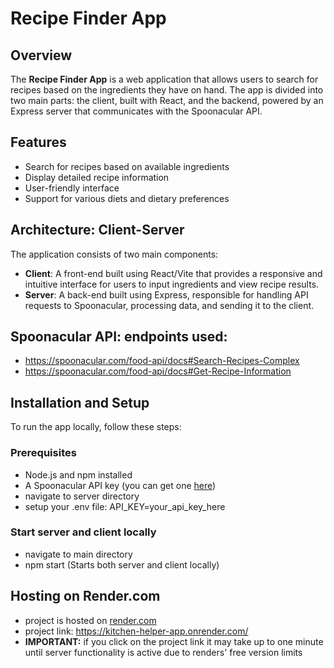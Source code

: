 # Recipe Finder App

## Overview

The **Recipe Finder App** is a web application that allows users to search for recipes based on the ingredients they have on hand. The app is divided into two main parts: the client, built with React, and the backend, powered by an Express server that communicates with the Spoonacular API.

## Features

- Search for recipes based on available ingredients
- Display detailed recipe information
- User-friendly interface
- Support for various diets and dietary preferences

## Architecture: Client-Server

The application consists of two main components:

- **Client**: A front-end built using React/Vite that provides a responsive and intuitive interface for users to input ingredients and view recipe results.
- **Server**: A back-end built using Express, responsible for handling API requests to Spoonacular, processing data, and sending it to the client.

## Spoonacular API: endpoints used:
- https://spoonacular.com/food-api/docs#Search-Recipes-Complex
- https://spoonacular.com/food-api/docs#Get-Recipe-Information


## Installation and Setup

To run the app locally, follow these steps:

### Prerequisites

- Node.js and npm installed 
- A Spoonacular API key (you can get one [here](https://spoonacular.com/food-api))
- navigate to server directory
- setup your .env file: API_KEY=your_api_key_here

### Start server and client locally
- navigate to main directory
- npm start (Starts both server and client locally)

## Hosting on Render.com
- project is hosted on [render.com](https://render.com/)
- project link: https://kitchen-helper-app.onrender.com/
- **IMPORTANT:** if you click on the project link it may take up to one minute until server functionality is active due to renders' free version limits
  


